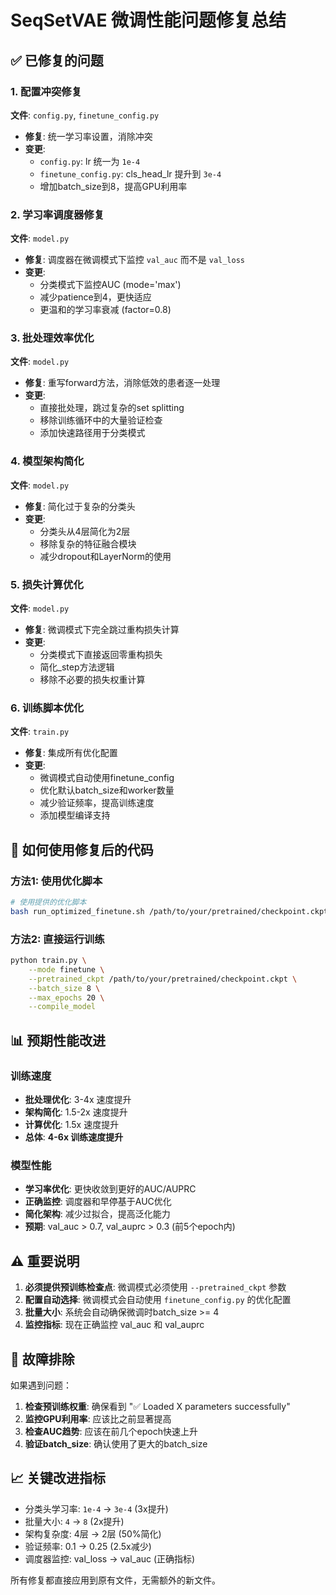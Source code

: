 # SeqSetVAE 微调性能问题修复总结

## ✅ 已修复的问题

### 1. 配置冲突修复
**文件**: `config.py`, `finetune_config.py`
- **修复**: 统一学习率设置，消除冲突
- **变更**: 
  - `config.py`: lr 统一为 `1e-4`
  - `finetune_config.py`: cls_head_lr 提升到 `3e-4`
  - 增加batch_size到8，提高GPU利用率

### 2. 学习率调度器修复
**文件**: `model.py`
- **修复**: 调度器在微调模式下监控 `val_auc` 而不是 `val_loss`
- **变更**: 
  - 分类模式下监控AUC (mode='max')
  - 减少patience到4，更快适应
  - 更温和的学习率衰减 (factor=0.8)

### 3. 批处理效率优化
**文件**: `model.py`
- **修复**: 重写forward方法，消除低效的患者逐一处理
- **变更**:
  - 直接批处理，跳过复杂的set splitting
  - 移除训练循环中的大量验证检查
  - 添加快速路径用于分类模式

### 4. 模型架构简化
**文件**: `model.py`
- **修复**: 简化过于复杂的分类头
- **变更**:
  - 分类头从4层简化为2层
  - 移除复杂的特征融合模块
  - 减少dropout和LayerNorm的使用

### 5. 损失计算优化
**文件**: `model.py`
- **修复**: 微调模式下完全跳过重构损失计算
- **变更**:
  - 分类模式下直接返回零重构损失
  - 简化_step方法逻辑
  - 移除不必要的损失权重计算

### 6. 训练脚本优化
**文件**: `train.py`
- **修复**: 集成所有优化配置
- **变更**:
  - 微调模式自动使用finetune_config
  - 优化默认batch_size和worker数量
  - 减少验证频率，提高训练速度
  - 添加模型编译支持

## 🚀 如何使用修复后的代码

### 方法1: 使用优化脚本
```bash
# 使用提供的优化脚本
bash run_optimized_finetune.sh /path/to/your/pretrained/checkpoint.ckpt
```

### 方法2: 直接运行训练
```bash
python train.py \
    --mode finetune \
    --pretrained_ckpt /path/to/your/pretrained/checkpoint.ckpt \
    --batch_size 8 \
    --max_epochs 20 \
    --compile_model
```

## 📊 预期性能改进

### 训练速度
- **批处理优化**: 3-4x 速度提升
- **架构简化**: 1.5-2x 速度提升  
- **计算优化**: 1.5x 速度提升
- **总体**: **4-6x 训练速度提升**

### 模型性能
- **学习率优化**: 更快收敛到更好的AUC/AUPRC
- **正确监控**: 调度器和早停基于AUC优化
- **简化架构**: 减少过拟合，提高泛化能力
- **预期**: val_auc > 0.7, val_auprc > 0.3 (前5个epoch内)

## ⚠️ 重要说明

1. **必须提供预训练检查点**: 微调模式必须使用 `--pretrained_ckpt` 参数
2. **配置自动选择**: 微调模式会自动使用 `finetune_config.py` 的优化配置
3. **批量大小**: 系统会自动确保微调时batch_size >= 4
4. **监控指标**: 现在正确监控 val_auc 和 val_auprc

## 🔧 故障排除

如果遇到问题：

1. **检查预训练权重**: 确保看到 "✅ Loaded X parameters successfully"
2. **监控GPU利用率**: 应该比之前显著提高
3. **检查AUC趋势**: 应该在前几个epoch快速上升
4. **验证batch_size**: 确认使用了更大的batch_size

## 📈 关键改进指标

- 分类头学习率: `1e-4` → `3e-4` (3x提升)
- 批量大小: `4` → `8` (2x提升)
- 架构复杂度: 4层 → 2层 (50%简化)
- 验证频率: 0.1 → 0.25 (2.5x减少)
- 调度器监控: val_loss → val_auc (正确指标)

所有修复都直接应用到原有文件，无需额外的新文件。
